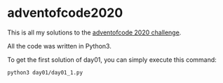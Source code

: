 # adventofcode2020
This is all my solutions to the [adventofcode 2020 challenge](https://adventofcode.com/2020).

All the code was written in Python3.

To get the first solution of day01, you can simply execute this command:
```shell
python3 day01/day01_1.py
```
